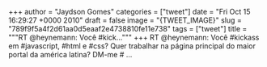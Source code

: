 
+++
author = "Jaydson Gomes"
categories = ["tweet"]
date = "Fri Oct 15 16:29:27 +0000 2010"
draft = false
image = "{TWEET_IMAGE}"
slug = "789f9f5a4f2d61aa0d5eaaf2e4738810fe11e738"
tags = ["tweet"]
title = """RT @heynemann: Você #kick..."""
+++
RT @heynemann: Você #kickass em #javascript, #html e #css? Quer trabalhar na página principal do maior portal da américa latina? DM-me # ...
